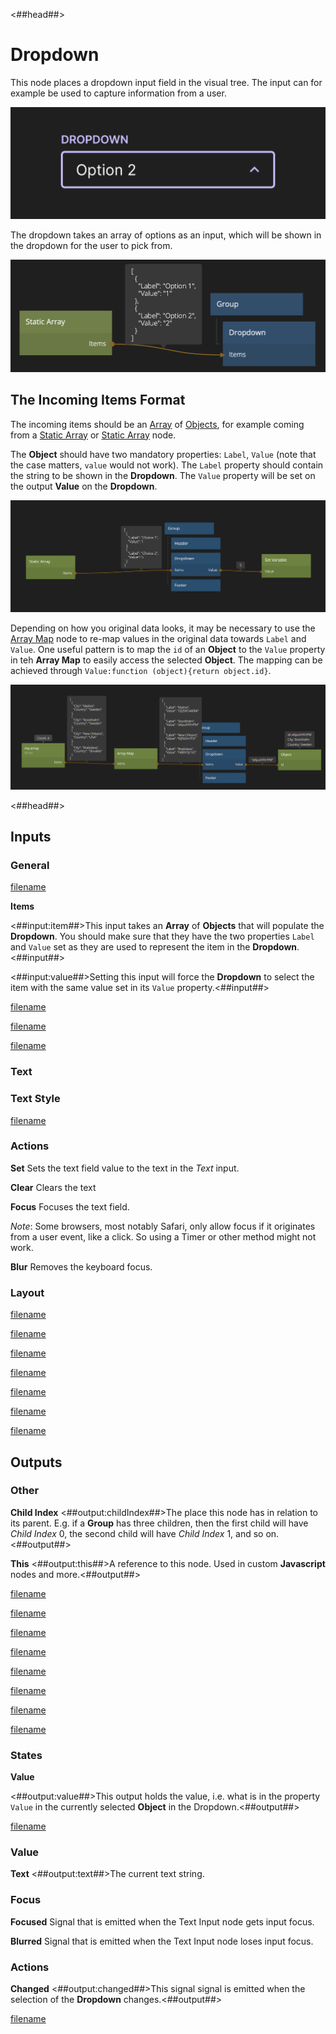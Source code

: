 <##head##>
# Dropdown

This node places a dropdown input field in the visual tree. The input can for example be used to capture information from a user.

![](./dropdown_visual.png ':class=img-size-l')

The dropdown takes an array of options as an input, which will be shown in the dropdown for the user to pick from.

![](./dropdown_node.png ':class=img-size-l')

## The Incoming Items Format

The incoming items should be an [Array](/nodes/data/array/array/) of [Objects](/nodes/data/object/object/), for example coming from a [Static Array](/nodes/data/array/static-array/) or [Static Array](/nodes/data/cloud-data/query-records/) node.

The **Object** should have two mandatory properties: `Label`, `Value` (note that the case matters, `value` would not work). The `Label` property should contain the string to be shown in the **Dropdown**. The `Value` property will be set on the output **Value** on the **Dropdown**.

![](./dropdown-2.png ':class=img-size-l')

Depending on how you original data looks, it may be necessary to use the [Array Map](/nodes/data/array/array-map/) node to re-map values in the original data towards `Label` and `Value`. One useful pattern is to map the `id` of an **Object** to the `Value` property in teh **Array Map** to easily access the selected **Object**. The mapping can be achieved through `Value:function (object){return object.id}`.

![](./dropdown-mapping.png ':class=img-size-l')

<##head##>

## Inputs

### General

[filename](../shared-props/inputs/general/enabled.md ':include')

**Items**

<##input:item##>This input takes an **Array** of **Objects** that will populate the **Dropdown**. You should make sure that they have the two properties `Label` and `Value` set as they are used to represent the item in the **Dropdown**.<##input##>

<##input:value##>Setting this input will force the **Dropdown** to select the item with the same value set in its `Value` property.<##input##>

[filename](../shared-props/inputs/margin-only/README.md ':include')

[filename](../shared-props/inputs/alignment/README.md ':include')

[filename](../shared-props/inputs/dimensions-and-size-mode/README.md ':include')

### Text

### Text Style
[filename](../shared-props/inputs/text-styles/README.md ':include')

### Actions
**Set**
Sets the text field value to the text in the _Text_ input.

**Clear**
Clears the text

**Focus**
Focuses the text field.

_Note_: Some browsers, most notably Safari, only allow focus if it originates from a user event, like a click. So using a Timer or other method might not work.

**Blur**
Removes the keyboard focus.

### Layout

[filename](../shared-props/inputs/position/README.md ':include')

[filename](../shared-props/inputs/visibility-styles/README.md ':include')

[filename](../shared-props/inputs/border-and-corner-styles/README.md ':include')

[filename](../shared-props/inputs/box-shadow-styles/README.md ':include')

[filename](../shared-props/inputs/placement-styles/README.md ':include')

[filename](../shared-props/inputs/other/README.md ':include')

[filename](../shared-props/inputs/advanced-style/README.md ':include')

</div>

<div class = "node-outputs">

## Outputs

### Other

**Child Index**
<##output:childIndex##>The place this node has in relation to its parent. E.g. if a **Group** has three children, then the first child will have _Child Index_ 0, the second child will have _Child Index_ 1, and so on.<##output##>

**This**
<##output:this##>A reference to this node. Used in custom **Javascript** nodes and more.<##output##>

[filename](../shared-props/outputs/bounding-box/README.md ':include')

[filename](../shared-props/outputs/mounted/README.md ':include')

[filename](../shared-props/inputs/text-styles/README.md ':include')

[filename](../shared-props/inputs/visibility-styles/README.md ':include')

[filename](../shared-props/inputs/border-and-corner-styles/README.md ':include')

[filename](../shared-props/inputs/box-shadow-styles/README.md ':include')

[filename](../shared-props/inputs/placement-styles/README.md ':include')

[filename](../shared-props/inputs/other/README.md ':include')

### States

**Value**

<##output:value##>This output holds the value, i.e. what is in the property `Value` in the currently selected **Object** in the Dropdown.<##output##>

[filename](../shared-props/outputs/control-states/README.md ':include')

### Value

**Text**
<##output:text##>The current text string.



### Focus

**Focused**
Signal that is emitted when the Text Input node gets input focus.

**Blurred**
Signal that is emitted when the Text Input node loses input focus.

### Actions

**Changed**
<##output:changed##>This signal signal is emitted when the selection of the **Dropdown** changes.<##output##>

[filename](../shared-props/outputs/control-events/README.md ':include')

</div>
